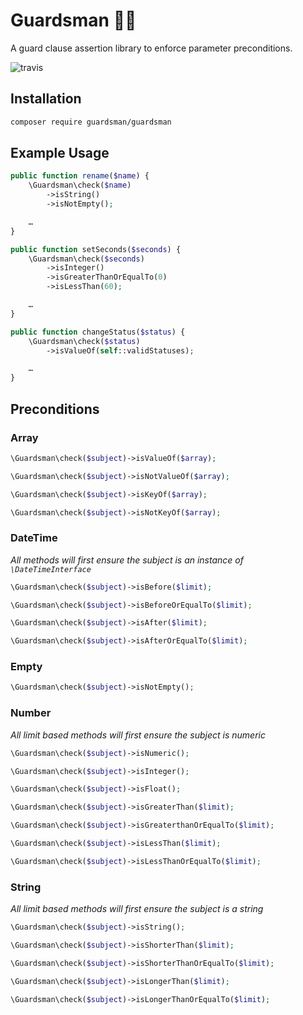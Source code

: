 # Guardsman :guardsman:

A guard clause assertion library to enforce parameter preconditions.

![travis](https://travis-ci.org/guardsman/guardsman.svg)

## Installation

```bash
composer require guardsman/guardsman
```

## Example Usage

```php
public function rename($name) {
    \Guardsman\check($name)
        ->isString()
        ->isNotEmpty();

    …
}
```

```php
public function setSeconds($seconds) {
    \Guardsman\check($seconds)
        ->isInteger()
        ->isGreaterThanOrEqualTo(0)
        ->isLessThan(60);

    …
}
```

```php
public function changeStatus($status) {
    \Guardsman\check($status)
        ->isValueOf(self::validStatuses);

    …
}
```

## Preconditions

### Array

```php
\Guardsman\check($subject)->isValueOf($array);
```

```php
\Guardsman\check($subject)->isNotValueOf($array);
```

```php
\Guardsman\check($subject)->isKeyOf($array);
```

```php
\Guardsman\check($subject)->isNotKeyOf($array);
```

### DateTime

*All methods will first ensure the subject is an instance of `\DateTimeInterface`*

```php
\Guardsman\check($subject)->isBefore($limit);
```

```php
\Guardsman\check($subject)->isBeforeOrEqualTo($limit);
```

```php
\Guardsman\check($subject)->isAfter($limit);
```

```php
\Guardsman\check($subject)->isAfterOrEqualTo($limit);
```

### Empty

```php
\Guardsman\check($subject)->isNotEmpty();
```

### Number

*All limit based methods will first ensure the subject is numeric*

```php
\Guardsman\check($subject)->isNumeric();
```

```php
\Guardsman\check($subject)->isInteger();
```

```php
\Guardsman\check($subject)->isFloat();
```

```php
\Guardsman\check($subject)->isGreaterThan($limit);
```

```php
\Guardsman\check($subject)->isGreaterthanOrEqualTo($limit);
```

```php
\Guardsman\check($subject)->isLessThan($limit);
```

```php
\Guardsman\check($subject)->isLessThanOrEqualTo($limit);
```

### String

*All limit based methods will first ensure the subject is a string*

```php
\Guardsman\check($subject)->isString();
```

```php
\Guardsman\check($subject)->isShorterThan($limit);
```

```php
\Guardsman\check($subject)->isShorterThanOrEqualTo($limit);
```

```php
\Guardsman\check($subject)->isLongerThan($limit);
```

```php
\Guardsman\check($subject)->isLongerThanOrEqualTo($limit);
```
